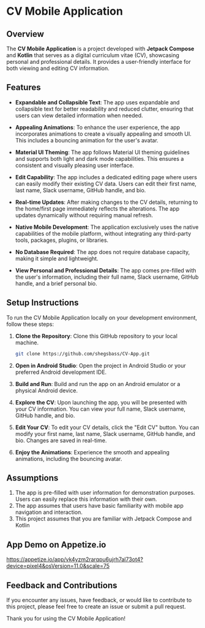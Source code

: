 # CV Mobile Application

## Overview

The **CV Mobile Application** is a project developed with **Jetpack Compose** and **Kotlin** that serves as a digital curriculum vitae (CV), showcasing personal and professional details. It provides a user-friendly interface for both viewing and editing CV information. 

## Features

- **Expandable and Collapsible Text**: The app uses expandable and collapsible text for better readability and reduced clutter, ensuring that users can view detailed information when needed.

- **Appealing Animations**: To enhance the user experience, the app incorporates animations to create a visually appealing and smooth UI. This includes a bouncing animation for the user's avatar.

- **Material UI Theming**: The app follows Material UI theming guidelines and supports both light and dark mode capabilities. This ensures a consistent and visually pleasing user interface.

- **Edit Capability**: The app includes a dedicated editing page where users can easily modify their existing CV data. Users can edit their first name, last name, Slack username, GitHub handle, and bio.

- **Real-time Updates**: After making changes to the CV details, returning to the home/first page immediately reflects the alterations. The app updates dynamically without requiring manual refresh.

- **Native Mobile Development**: The application exclusively uses the native capabilities of the mobile platform, without integrating any third-party tools, packages, plugins, or libraries.

- **No Database Required**: The app does not require database capacity, making it simple and lightweight.

- **View Personal and Professional Details**: The app comes pre-filled with the user's information, including their full name, Slack username, GitHub handle, and a brief personal bio.

## Setup Instructions

To run the CV Mobile Application locally on your development environment, follow these steps:

1. **Clone the Repository**: Clone this GitHub repository to your local machine.

   ```bash
   git clone https://github.com/shegsbass/CV-App.git

2. **Open in Android Studio**: Open the project in Android Studio or your preferred Android development IDE.

3. **Build and Run**: Build and run the app on an Android emulator or a physical Android device.

4. **Explore the CV**: Upon launching the app, you will be presented with your CV information. You can view your full name, Slack username, GitHub handle, and bio.

5. **Edit Your CV**: To edit your CV details, click the "Edit CV" button. You can modify your first name, last name, Slack username, GitHub handle, and bio. Changes are saved in real-time.

6. **Enjoy the Animations**: Experience the smooth and appealing animations, including the bouncing avatar.

## Assumptions
1. The app is pre-filled with user information for demonstration purposes. Users can easily replace this information with their own.
2. The app assumes that users have basic familiarity with mobile app navigation and interaction.
3. This project assumes that you are familiar with Jetpack Compose and Kotlin

## App Demo on Appetize.io
https://appetize.io/app/vk4yzm2rarqpu6ujrh7al73ot4?device=pixel4&osVersion=11.0&scale=75

## Feedback and Contributions
If you encounter any issues, have feedback, or would like to contribute to this project, please feel free to create an issue or submit a pull request.

Thank you for using the CV Mobile Application!
